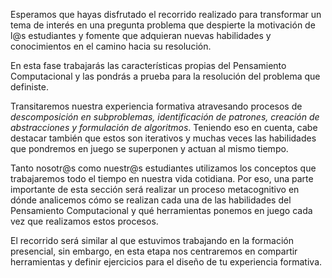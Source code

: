 Esperamos que hayas disfrutado el recorrido realizado para transformar un tema de interés en una pregunta problema que despierte la motivación de l@s estudiantes y fomente que adquieran nuevas habilidades y conocimientos en el camino hacia su resolución.

En esta fase trabajarás las características propias del Pensamiento Computacional y las pondrás a prueba para la resolución del problema que definiste.

Transitaremos nuestra experiencia formativa atravesando procesos de _descomposición en subproblemas, identificación de patrones, creación de abstracciones y formulación de algoritmos_. Teniendo eso en cuenta, cabe destacar también que estos son iterativos y muchas veces las habilidades que pondremos en juego se superponen y actuan al mismo tiempo.

Tanto nosotr@s como nuestr@s estudiantes utilizamos los conceptos que trabajaremos todo el tiempo en nuestra vida cotidiana. Por eso, una parte importante de esta sección será realizar un proceso metacognitivo en dónde analicemos cómo se realizan cada una de las habilidades del Pensamiento Computacional y qué herramientas ponemos en juego cada vez que realizamos estos procesos.

El recorrido será similar al que estuvimos trabajando en la formación presencial, sin embargo, en esta etapa nos centraremos en compartir herramientas y definir ejercicios para el diseño de tu experiencia formativa. 

